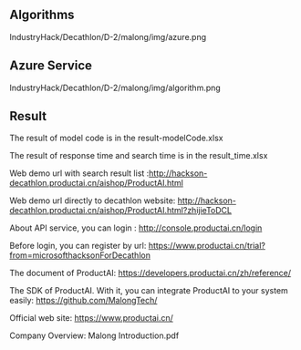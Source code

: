 ## Algorithms

IndustryHack/Decathlon/D-2/malong/img/azure.png


## Azure Service

IndustryHack/Decathlon/D-2/malong/img/algorithm.png

## Result
The result of model code is in the result-modelCode.xlsx

The result of response time and search time is in the result_time.xlsx

Web demo url with search result list :http://hackson-decathlon.productai.cn/aishop/ProductAI.html

Web demo url directly to decathlon website: http://hackson-decathlon.productai.cn/aishop/ProductAI.html?zhijieToDCL

About API service, you can login : http://console.productai.cn/login

Before login, you can register by url: https://www.productai.cn/trial?from=microsofthacksonForDecathlon

The document of ProductAI: https://developers.productai.cn/zh/reference/

The SDK of ProductAI. With it, you can integrate ProductAI to your system easily: https://github.com/MalongTech/

Official web site: https://www.productai.cn/

Company Overview: Malong Introduction.pdf
